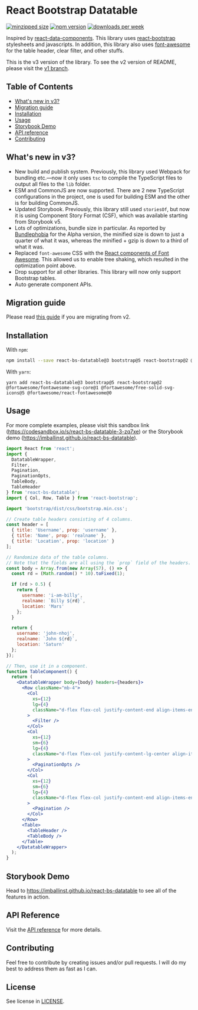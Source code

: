 # React Bootstrap Datatable

[![minzipped size](https://img.shields.io/bundlephobia/minzip/react-bs-datatable)](https://bundlephobia.com/package/react-bs-datatable) [![npm version](https://badge.fury.io/js/react-bs-datatable.svg)](https://badge.fury.io/js/react-bs-datatable) [![downloads per week](https://img.shields.io/npm/dw/react-bs-datatable)](https://www.npmjs.com/package/react-bs-datatable)

Inspired by [react-data-components](https://github.com/carlosrocha/react-data-components). This library uses [react-bootstrap](http://react-bootstrap.github.io/) stylesheets and javascripts. In addition, this library also uses [font-awesome](http://fontawesome.io/) for the table header, clear filter, and other stuffs.

This is the v3 version of the library. To see the v2 version of README, please visit the [v1 branch](https://github.com/imballinst/react-bs-datatable/tree/v1).

## Table of Contents

- [What's new in v3?](#whats-new-in-v3)
- [Migration guide](#migration-guide)
- [Installation](#installation)
- [Usage](#usage)
- [Storybook Demo](#storybook-demo)
- [API reference](#api-reference)
- [Contributing](#contributing)

## What's new in v3?

- New build and publish system. Previously, this library used Webpack for bundling etc.—now it only uses `tsc` to compile the TypeScript files to output all files to the `lib` folder.
- ESM and CommonJS are now supported. There are 2 new TypeScript configurations in the project, one is used for building ESM and the other is for building CommonJS.
- Updated Storybook. Previously, this library still used `storiesOf`, but now it is using Component Story Format (CSF), which was available starting from Storybook v5.
- Lots of optimizations, bundle size in particular. As reported by [Bundlephobia](https://bundlephobia.com/package/react-bs-datatable@3.0.0-alpha.6) for the Alpha version, the minified size is down to just a quarter of what it was, whereas the minified + gzip is down to a third of what it was.
- Replaced `font-awesome` CSS with the [React components of Font Awesome](https://fontawesome.com/v5.15/how-to-use/on-the-web/using-with/react). This allowed us to enable tree shaking, which resulted in the optimization point above.
- Drop support for all other libraries. This library will now only support Bootstrap tables.
- Auto generate component APIs.

## Migration guide

Please read [this guide](./MIGRATION_GUIDE.md) if you are migrating from v2.

## Installation

With `npm`:

```bash
npm install --save react-bs-datatable@3 bootstrap@5 react-bootstrap@2 @fortawesome/fontawesome-svg-core@1 @fortawesome/free-solid-svg-icons@5 @fortawesome/react-fontawesome@0
```

With `yarn`:

```
yarn add react-bs-datatable@3 bootstrap@5 react-bootstrap@2 @fortawesome/fontawesome-svg-core@1 @fortawesome/free-solid-svg-icons@5 @fortawesome/react-fontawesome@0
```

## Usage

For more complete examples, please visit this sandbox link (https://codesandbox.io/s/react-bs-datatable-3-zq7xe) or the Storybook demo (https://imballinst.github.io/react-bs-datatable).

```jsx
import React from 'react';
import {
  DatatableWrapper,
  Filter,
  Pagination,
  PaginationOpts,
  TableBody,
  TableHeader
} from 'react-bs-datatable';
import { Col, Row, Table } from 'react-bootstrap';

import 'bootstrap/dist/css/bootstrap.min.css';

// Create table headers consisting of 4 columns.
const header = [
  { title: 'Username', prop: 'username' },
  { title: 'Name', prop: 'realname' },
  { title: 'Location', prop: 'location' }
];

// Randomize data of the table columns.
// Note that the fields are all using the `prop` field of the headers.
const body = Array.from(new Array(57), () => {
  const rd = (Math.random() * 10).toFixed(1);

  if (rd > 0.5) {
    return {
      username: 'i-am-billy',
      realname: `Billy ${rd}`,
      location: 'Mars'
    };
  }

  return {
    username: 'john-nhoj',
    realname: `John ${rd}`,
    location: 'Saturn'
  };
});

// Then, use it in a component.
function TableComponent() {
  return (
    <DatatableWrapper body={body} headers={headers}>
      <Row className="mb-4">
        <Col
          xs={12}
          lg={4}
          className="d-flex flex-col justify-content-end align-items-end"
        >
          <Filter />
        </Col>
        <Col
          xs={12}
          sm={6}
          lg={4}
          className="d-flex flex-col justify-content-lg-center align-items-center justify-content-sm-start mb-2 mb-sm-0"
        >
          <PaginationOpts />
        </Col>
        <Col
          xs={12}
          sm={6}
          lg={4}
          className="d-flex flex-col justify-content-end align-items-end"
        >
          <Pagination />
        </Col>
      </Row>
      <Table>
        <TableHeader />
        <TableBody />
      </Table>
    </DatatableWrapper>
  );
}
```

## Storybook Demo

Head to https://imballinst.github.io/react-bs-datatable to see all of the features in action.

## API Reference

Visit the [API reference](./api/README.md) for more details.

## Contributing

Feel free to contribute by creating issues and/or pull requests. I will do my best to address them as fast as I can.

## License

See license in [LICENSE](./LICENSE).
